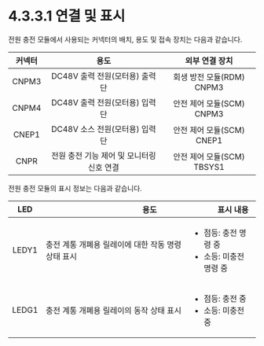# 4.3.3.1 연결 및 표시

전원 충전 모듈에서 사용되는 커넥터의 배치, 용도 및 접속 장치는 다음과 같습니다.

| **커넥터** |          **용도**          |     **외부 연결 장치**     |
| :-----: | :----------------------: | :------------------: |
|  CNPM3  |   DC48V 출력 전원(모터용) 출력단   |  회생 방전 모듈(RDM) CNPM3 |
|  CNPM4  |   DC48V 출력 전원(모터용) 입력단   |  안전 제어 모듈(SCM) CNPM3 |
|  CNEP1  |   DC48V 소스 전원(모터용) 입력단   |  안전 제어 모듈(SCM) CNEP1 |
|   CNPR  | 전원 충전 기능 제어 및 모니터링 신호 연결 | 안전 제어 모듈(SCM) TBSYS1 |

전원 충전 모듈의 표시 정보는 다음과 같습니다.

| **LED** | 　　　　　　　　　**용도**               | 　　　**표시 내용**                                       |
| :-----: | ----------------------------- | -------------------------------------------------- |
|  LEDY1  | 충전 계통 개폐용 릴레이에 대한 작동 명령 상태 표시 | <ul><li>점등: 충전 명령 중</li><li>소등: 미충전 명령 중</li></ul> |
|  LEDG1  | 충전 계통 개폐용 릴레이의 동작 상태 표시       | <ul><li>점등: 충전 중</li><li>소등: 미충전 중</li></ul>       |
